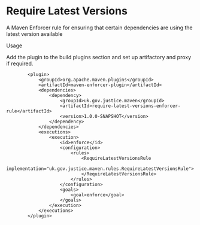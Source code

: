 # Require Latest Versions

A Maven Enforcer rule for ensuring that certain dependencies are using the latest version available

Usage

Add the plugin to the build plugins section and set up artifactory and proxy if required. 

            <plugin>
                <groupId>org.apache.maven.plugins</groupId>
                <artifactId>maven-enforcer-plugin</artifactId>
                <dependencies>
                    <dependency>
                        <groupId>uk.gov.justice.maven</groupId>
                        <artifactId>require-latest-versions-enforcer-rule</artifactId>
                        <version>1.0.0-SNAPSHOT</version>
                    </dependency>
                </dependencies>
                <executions>
                    <execution>
                        <id>enforce</id>
                        <configuration>
                            <rules>
                                <RequireLatestVersionsRule
                                        implementation="uk.gov.justice.maven.rules.RequireLatestVersionsRule">
                                </RequireLatestVersionsRule>
                            </rules>
                        </configuration>
                        <goals>
                            <goal>enforce</goal>
                        </goals>
                    </execution>
                </executions>
            </plugin>

```